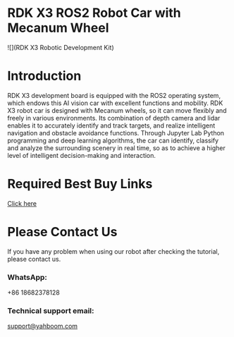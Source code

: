 # RDK X3 ROS2 Robot Car with Mecanum Wheel
![](RDK X3 Robotic Development Kit)
# Introduction
RDK X3 development board is equipped with the ROS2 operating system, which endows this AI vision car with excellent functions and mobility. RDK X3 robot car is designed with Mecanum wheels, so it can move flexibly and freely in various environments. Its combination of depth camera and lidar enables it to accurately identify and track targets, and realize intelligent navigation and obstacle avoidance functions. Through Jupyter Lab Python programming and deep learning algorithms, the car can identify, classify and analyze the surrounding scenery in real time, so as to achieve a higher level of intelligent decision-making and interaction.


# Required Best Buy Links
[Click here](https://category.yahboom.net/products/rdk_x3)

# Please Contact Us
If you have any problem when using our robot after checking the tutorial, please contact us.

### WhatsApp:
+86 18682378128

### Technical support email: 
support@yahboom.com

